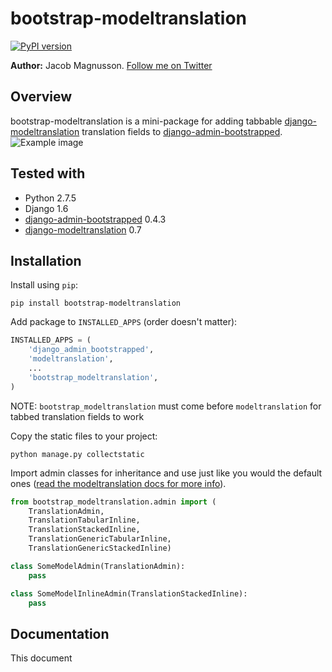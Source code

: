 # bootstrap-modeltranslation
[![PyPI version](https://img.shields.io/pypi/v/bootstrap-modeltranslation.svg)](https://pypi.python.org/pypi/bootstrap-modeltranslation)

**Author:** Jacob Magnusson. [Follow me on Twitter][twitter]

## Overview

bootstrap-modeltranslation is a mini-package for adding tabbable [django-modeltranslation] translation fields to [django-admin-bootstrapped].
![Example image](https://raw.github.com/jmagnusson/bootstrap-modeltranslation/master/example.png)

## Tested with

* Python 2.7.5
* Django 1.6
* [django-admin-bootstrapped] 0.4.3
* [django-modeltranslation] 0.7

## Installation

Install using `pip`:

    pip install bootstrap-modeltranslation

Add package to `INSTALLED_APPS` (order doesn't matter):

```python
INSTALLED_APPS = (
    'django_admin_bootstrapped',
    'modeltranslation',
    ...
    'bootstrap_modeltranslation',
)
```

NOTE: `bootstrap_modeltranslation` must come before `modeltranslation` for tabbed translation fields to work

Copy the static files to your project:

    python manage.py collectstatic

Import admin classes for inheritance and use just like you would the default ones ([read the modeltranslation docs for more info][django-modeltranslation-docs-admin]).

```python
from bootstrap_modeltranslation.admin import (
    TranslationAdmin,
    TranslationTabularInline,
    TranslationStackedInline,
    TranslationGenericTabularInline,
    TranslationGenericStackedInline)

class SomeModelAdmin(TranslationAdmin):
    pass

class SomeModelInlineAdmin(TranslationStackedInline):
    pass
```

## Documentation

This document

[twitter]: https://twitter.com/jacobsvante_
[docs]: https://github.com/jmagnusson/bootstrap-modeltranslation
[django-modeltranslation]: https://github.com/deschler/django-modeltranslation
[django-modeltranslation-docs-admin]: https://django-modeltranslation.readthedocs.org/en/latest/admin.html
[django-admin-bootstrapped]: https://github.com/riccardo-forina/django-admin-bootstrapped
